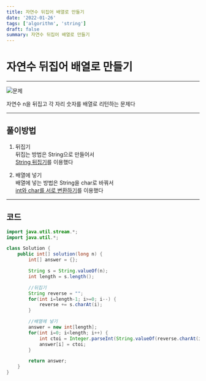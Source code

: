 ```yaml
---
title: 자연수 뒤집어 배열로 만들기
date: '2022-01-26'
tags: ['algorithm', 'string']
draft: false
summary: 자연수 뒤집어 배열로 만들기
---
```


# 자연수 뒤집어 배열로 만들기

---

![문제](assets/markdown-img-paste-20220118172936240.png)

자연수 n을 뒤집고 각 자리 숫자를 배열로 리턴하는 문제다

---

## 풀이방법

1. 뒤집기  
   뒤집는 방법은 String으로 만들어서  
   [String 뒤집기](https://github.com/abhidhamma-java/TIL/blob/main/algorithm/유형/문자열/String_뒤집기.md)를 이용했다

2. 배열에 넣기  
   배열에 넣는 방법은 String을 char로 바꿔서  
   [int와 char를 서로 변환하기](https://github.com/abhidhamma-java/TIL/blob/main/algorithm/유형/문자열/int와_char를_서로_변환하기.md)를 이용했다

---

## 코드

```java
import java.util.stream.*;
import java.util.*;

class Solution {
    public int[] solution(long n) {
        int[] answer = {};

        String s = String.valueOf(n);
        int length = s.length();

        //뒤집기
        String reverse = "";
        for(int i=length-1; i>=0; i--) {
            reverse += s.charAt(i);
        }

        //배열에 넣기
        answer = new int[length];
        for(int i=0; i<length; i++) {
            int ctoi = Integer.parseInt(String.valueOf(reverse.charAt(i)));
            answer[i] = ctoi;
        }

        return answer;
    }
}
```
